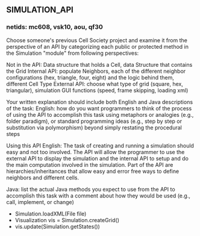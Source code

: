 ## SIMULATION_API 

### netids: mc608, vsk10, aou, qf30

Choose someone's previous Cell Society project and examine it from the perspective of an API by categorizing each public or protected method in the Simulation "module" from following perspectives:

Not in the API: Data structure that holds a Cell, data Structure that contains the Grid
Internal API: populate Neighbors, each of the different neighbor configurations (hex, triangle, four, eight) and the logic behind them, different Cell Type
External API: choose what type of grid (square, hex, triangular), simulation GUI functions (speed, frame skipping, loading xml)

Your written explanation should include both English and Java descriptions of the task:
English: how do you want programmers to think of the process of using the API to accomplish this task using metaphors or analogies (e.g., folder paradigm), or standard programming ideas (e.g., step by step or substitution via polymorphism) beyond simply restating the procedural steps

Using this API 
English: The task of creating and running a simulation should easy and not too involved. The API will allow the programmer to use the external API to display the simulation and the internal API to setup and do the main computation involved in the simulation. Part of the API are hierarchies/inheritances that allow easy and error free ways to define neighbors and different cells.  

Java: list the actual Java methods you expect to use from the API to accomplish this task with a comment about how they would be used (e.g., call, implement, or change)
* Simulation.loadXML(File file)
* Visualization vis = Simulation.createGrid()
* vis.update(Simulation.getStates())



